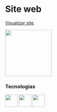  

##
<div>
  <h1>Site web </h1>
 
  [Visualizar site](https://thiag519.github.io/site-web/home.html).
 
  <img height="150px" src="https://github.com/user-attachments/assets/18d83248-28c4-43b2-8305-db8e411405bd"/>  
  <br/>
  <h3>Tecnologias</h3>
  <img height="40px" src="https://cdn.jsdelivr.net/gh/devicons/devicon@latest/icons/css3/css3-original.svg" /> 
  <img height="40px" src="https://cdn.jsdelivr.net/gh/devicons/devicon@latest/icons/javascript/javascript-original.svg" />  
  <img height="40px" src="https://cdn.jsdelivr.net/gh/devicons/devicon@latest/icons/html5/html5-original.svg" />
</div>



